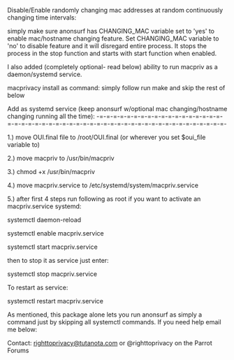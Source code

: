 Disable/Enable randomly changing mac addresses at random continuously changing time intervals:

simply make sure anonsurf has CHANGING_MAC variable set to 'yes' to enable mac/hostname changing feature. Set CHANGING_MAC variable to 'no' to disable feature and it will disregard entire process. It stops the process in the stop function and starts with start function when enabled.

I also added (completely optional- read below) ability to run macpriv as a daemon/systemd service.

macprivacy install as command: simply follow run make and skip the rest of below

Add as systemd service (keep anonsurf w/optional mac changing/hostname changing running all the time): -=-=-=-=-=-=-=-=-=-=-=-=-=-=-=-=-=-=-=-=-=-=-=-=-=-=-=-=-=-=-=-=-=-=-=-=-=-=-=-=-=-=-=-=-=-=-=-=-=-=-

1.) move OUI.final file to /root/OUI.final (or wherever you set $oui_file variable to)

2.) move macpriv to /usr/bin/macpriv 

3.) chmod +x /usr/bin/macpriv

4.) move macpriv.service to /etc/systemd/system/macpriv.service

5.) after first 4 steps run following as root if you want to activate an macpriv.service systemd:

systemctl daemon-reload

systemctl enable macpriv.service

systemctl start macpriv.service

then to stop it as service just enter:

systemctl stop macpriv.service

To restart as service:

systemctl restart macpriv.service

As mentioned, this package alone lets you run anonsurf as simply a command just by skipping all systemctl commands. If you need help email me below:

Contact: righttoprivacy@tutanota.com or @righttoprivacy on the Parrot Forums

